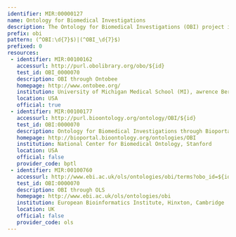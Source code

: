 ```yaml
---
identifier: MIR:00000127
name: Ontology for Biomedical Investigations
description: The Ontology for Biomedical Investigations (OBI) project is developing an integrated ontology for the description of biological and clinical investigations. The ontology will represent the design of an investigation, the protocols and instrumentation used, the material used, the data generated and the type analysis performed on it. Currently OBI is being built under the Basic Formal Ontology (BFO).
prefix: obi
pattern: (^OBI:\d{7}$)|(^OBI_\d{7}$)
prefixed: 0
resources:
 - identifier: MIR:00100162
   accessurl: http://purl.obolibrary.org/obo/${id}
   test_id: OBI_0000070
   description: OBI through Ontobee
   homepage: http://www.ontobee.org/
   institution: University of Michigan Medical School (MI), awrence Berkeley National Laboratory (CA) and Science Commons (MA)
   location: USA
   official: true
 - identifier: MIR:00100177
   accessurl: http://purl.bioontology.org/ontology/OBI/${id}
   test_id: OBI:0000070
   description: Ontology for Biomedical Investigations through Bioportal
   homepage: http://bioportal.bioontology.org/ontologies/OBI
   institution: National Center for Biomedical Ontology, Stanford
   location: USA
   official: false
   provider_code: bptl
 - identifier: MIR:00100760
   accessurl: http://www.ebi.ac.uk/ols/ontologies/obi/terms?obo_id=${id}
   test_id: OBI:0000070
   description: OBI through OLS
   homepage: http://www.ebi.ac.uk/ols/ontologies/obi
   institution: European Bioinformatics Institute, Hinxton, Cambridge
   location: UK
   official: false
   provider_code: ols
---
```

